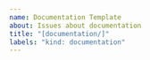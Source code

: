 ```yaml
---
name: Documentation Template
about: Issues about documentation
title: "[documentation/]"
labels: "kind: documentation"
---
```

